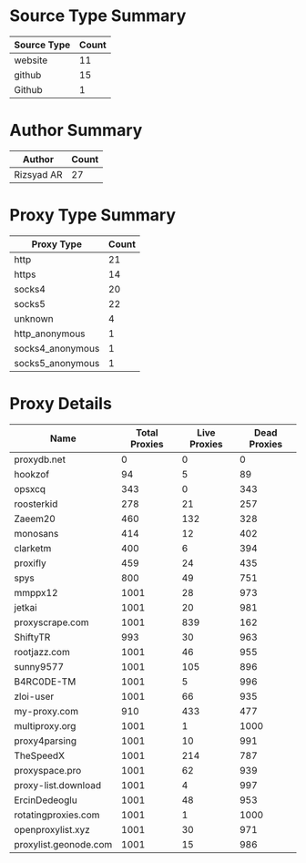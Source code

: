 # Source Type Summary

| Source Type | Count |
|-------------|-------|
| website | 11 |
| github | 15 |
| Github | 1 |


# Author Summary

| Author | Count |
|--------|-------|
| Rizsyad AR | 27 |


# Proxy Type Summary

| Proxy Type | Count |
|------------|-------|
| http | 21 |
| https | 14 |
| socks4 | 20 |
| socks5 | 22 |
| unknown | 4 |
| http_anonymous | 1 |
| socks4_anonymous | 1 |
| socks5_anonymous | 1 |


# Proxy Details

| Name | Total Proxies | Live Proxies | Dead Proxies |
|------|---------------|--------------|---------------|
| proxydb.net | 0 | 0 | 0 |
| hookzof | 94 | 5 | 89 |
| opsxcq | 343 | 0 | 343 |
| roosterkid | 278 | 21 | 257 |
| Zaeem20 | 460 | 132 | 328 |
| monosans | 414 | 12 | 402 |
| clarketm | 400 | 6 | 394 |
| proxifly | 459 | 24 | 435 |
| spys | 800 | 49 | 751 |
| mmppx12 | 1001 | 28 | 973 |
| jetkai | 1001 | 20 | 981 |
| proxyscrape.com | 1001 | 839 | 162 |
| ShiftyTR | 993 | 30 | 963 |
| rootjazz.com | 1001 | 46 | 955 |
| sunny9577 | 1001 | 105 | 896 |
| B4RC0DE-TM | 1001 | 5 | 996 |
| zloi-user | 1001 | 66 | 935 |
| my-proxy.com | 910 | 433 | 477 |
| multiproxy.org | 1001 | 1 | 1000 |
| proxy4parsing | 1001 | 10 | 991 |
| TheSpeedX | 1001 | 214 | 787 |
| proxyspace.pro | 1001 | 62 | 939 |
| proxy-list.download | 1001 | 4 | 997 |
| ErcinDedeoglu | 1001 | 48 | 953 |
| rotatingproxies.com | 1001 | 1 | 1000 |
| openproxylist.xyz | 1001 | 30 | 971 |
| proxylist.geonode.com | 1001 | 15 | 986 |
